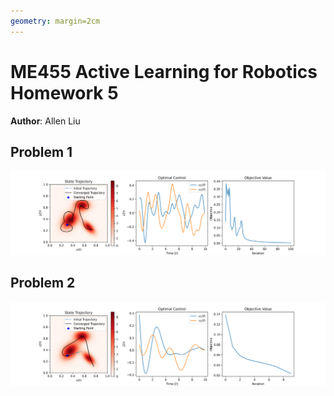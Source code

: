 ```yaml
---
geometry: margin=2cm
---
```

# ME455 Active Learning for Robotics Homework 5
**Author**: Allen Liu


## Problem 1
![](Results/problem1.png)

## Problem 2
![](Results/problem2.png)